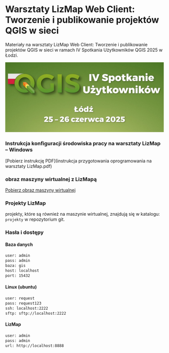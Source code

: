 # Warsztaty LizMap Web Client: Tworzenie i publikowanie projektów QGIS w sieci
Materiały na warsztaty LizMap Web Client: Tworzenie i publikowanie projektów QGIS w sieci  w ramach IV Spotkania Użytkowników QGIS 2025 w Łodzi.

![img.png](img.png)

### Instrukcja konfiguracji środowiska pracy na warsztaty LizMap – Windows
[Pobierz instrukcję PDF](instrukcja przygotowania oprogramowania na warsztaty LizMap.pdf)

### obraz maszyny wirtualnej z LizMapą
[Pobierz obraz maszyny wirtualnej](https://downloads.envirosolutions.pl/ubuntu.zip)

### Projekty LizMap
projekty, które są również na maszynie wirtualnej, znajdują się w katalogu: `projekty` w repozytorium git.

### Hasła i dostępy
#### Baza danych
```
user: admin
pass: admin
baza: gis
host: localhost
port: 15432
```

#### Linux (ubuntu)
```
user: request
pass: request123
ssh: localhost:2222
sftp: sftp://localhost:2222
```
#### LizMap
```
user: admin
pass: admin
url: http://localhost:8888
```